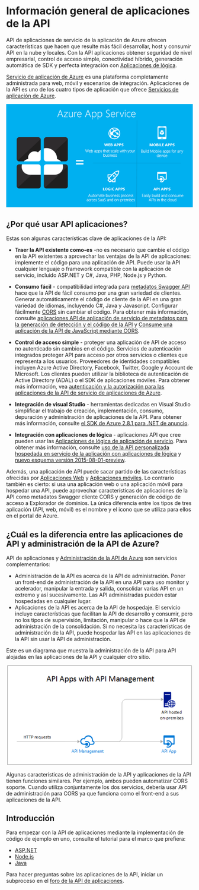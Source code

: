 <properties 
    pageTitle="Introducción de aplicaciones de la API | Microsoft Azure" 
    description="Obtenga información sobre cómo servicio de aplicación de Azure le ayuda a desarrollar, host y las API de REST de consumir." 
    services="app-service\api" 
    documentationCenter=".net" 
    authors="tdykstra" 
    manager="wpickett" 
    editor=""/>

<tags 
    ms.service="app-service-api" 
    ms.workload="web" 
    ms.tgt_pltfrm="na" 
    ms.devlang="na" 
    ms.topic="get-started-article" 
    ms.date="08/23/2016" 
    ms.author="rachelap"/>

# <a name="api-apps-overview"></a>Información general de aplicaciones de la API

API de aplicaciones de servicio de la aplicación de Azure ofrecen características que hacen que resulte más fácil desarrollar, host y consumir API en la nube y locales. Con la API aplicaciones obtener seguridad de nivel empresarial, control de acceso simple, conectividad híbrido, generación automática de SDK y perfecta integración con [Aplicaciones de lógica](../app-service-logic/app-service-logic-what-are-logic-apps.md).

[Servicio de aplicación de Azure](../app-service/app-service-value-prop-what-is.md) es una plataforma completamente administrada para web, móvil y escenarios de integración. Aplicaciones de la API es uno de los cuatro tipos de aplicación que ofrece [Servicios de aplicación de Azure](../app-service/app-service-value-prop-what-is.md).

![Tipos de aplicación de servicio de la aplicación de Azure](./media/app-service-api-apps-why-best-platform/appservicesuite.png)

## <a name="why-use-api-apps"></a>¿Por qué usar API aplicaciones?

Estas son algunas características clave de aplicaciones de la API:

- **Traer la API existente como-es** -no es necesario que cambie el código en la API existentes a aprovechar las ventajas de la API de aplicaciones: implemente el código para una aplicación de API. Puede usar la API cualquier lenguaje o framework compatible con la aplicación de servicio, incluido ASP.NET y C#, Java, PHP, Node.js y Python.

- **Consumo fácil** - compatibilidad integrada para [metadatos Swagger API](http://swagger.io/) hace que la API de fácil consumo por una gran variedad de clientes.  Generar automáticamente el código de cliente de la API en una gran variedad de idiomas, incluyendo C#, Java y Javascript. Configurar fácilmente [CORS](app-service-api-cors-consume-javascript.md) sin cambiar el código. Para obtener más información, consulte [aplicaciones API de aplicación de servicio de metadatos para la generación de detección y el código de la API](app-service-api-metadata.md) y [Consume una aplicación de la API de JavaScript mediante CORS](app-service-api-cors-consume-javascript.md). 

- **Control de acceso simple** - proteger una aplicación de API de acceso no autenticado sin cambios en el código. Servicios de autenticación integrados proteger API para acceso por otros servicios o clientes que representa a los usuarios. Proveedores de identidades compatibles incluyen Azure Active Directory, Facebook, Twitter, Google y Account de Microsoft. Los clientes pueden utilizar la biblioteca de autenticación de Active Directory (ADAL) o el SDK de aplicaciones móviles. Para obtener más información, vea [autenticación y la autorización para las aplicaciones de la API de servicio de aplicaciones de Azure](app-service-api-authentication.md).

- **Integración de visual Studio** - herramientas dedicadas en Visual Studio simplificar el trabajo de creación, implementación, consumo, depuración y administración de aplicaciones de la API. Para obtener más información, consulte [el SDK de Azure 2.8.1 para .NET de anuncio](/blog/announcing-azure-sdk-2-8-1-for-net/).

- **Integración con aplicaciones de lógica** - aplicaciones API que cree pueden usar las [Aplicaciones de lógica de aplicación de servicio](../app-service-logic/app-service-logic-what-are-logic-apps.md).  Para obtener más información, consulte [uso de la API personalizada hospedada en servicio de la aplicación con aplicaciones de lógica](../app-service-logic/app-service-logic-custom-hosted-api.md) y [nuevo esquema versión 2015-08-01-preview](../app-service-logic/app-service-logic-schema-2015-08-01.md).

Además, una aplicación de API puede sacar partido de las características ofrecidas por [Aplicaciones Web](../app-service-web/app-service-web-overview.md) y [Aplicaciones móviles](../app-service-mobile/app-service-mobile-value-prop.md). Lo contrario también es cierto: si usa una aplicación web o una aplicación móvil para hospedar una API, puede aprovechar características de aplicaciones de la API como metadatos Swagger cliente CORS y generación de código de acceso a Explorador de dominios. La única diferencia entre los tipos de tres aplicación (API, web, móvil) es el nombre y el icono que se utiliza para ellos en el portal de Azure.

## <a name="whats-the-difference-between-api-apps-and-azure-api-management"></a>¿Cuál es la diferencia entre las aplicaciones de API y administración de la API de Azure?

API de aplicaciones y [Administración de la API de Azure](../api-management/api-management-key-concepts.md) son servicios complementarios:

* Administración de la API es acerca de la API de administración. Poner un front-end de administración de la API en una API para uso monitor y acelerador, manipular la entrada y salida, consolidar varias API en un extremo y así sucesivamente. Las API administradas pueden estar hospedadas en cualquier lugar.
* Aplicaciones de la API es acerca de la API de hospedaje. El servicio incluye características que facilitan la API de desarrollo y consumir, pero no los tipos de supervisión, limitación, manipular o hace que la API de administración de la consolidación. Si no necesita las características de administración de la API, puede hospedar las API en las aplicaciones de la API sin usar la API de administración.

Este es un diagrama que muestra la administración de la API para API alojadas en las aplicaciones de la API y cualquier otro sitio.

![Administración de la API de Azure y aplicaciones de la API](./media/app-service-api-apps-why-best-platform/apia-apim.png)

Algunas características de administración de la API y aplicaciones de la API tienen funciones similares.  Por ejemplo, ambos pueden automatizar CORS soporte. Cuando utiliza conjuntamente los dos servicios, debería usar API de administración para CORS ya que funciona como el front-end a sus aplicaciones de la API. 

## <a name="getting-started"></a>Introducción

Para empezar con la API de aplicaciones mediante la implementación de código de ejemplo en uno, consulte el tutorial para el marco que prefiera:

* [ASP.NET](app-service-api-dotnet-get-started.md) 
* [Node.js](app-service-api-nodejs-api-app.md) 
* [Java](app-service-api-java-api-app.md) 

Para hacer preguntas sobre las aplicaciones de la API, iniciar un subproceso en el [foro de la API de aplicaciones](https://social.msdn.microsoft.com/Forums/en-US/home?forum=AzureAPIApps). 
